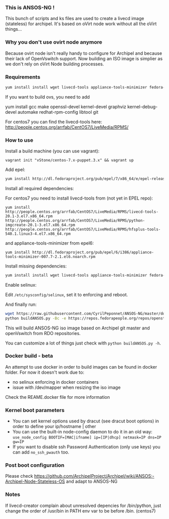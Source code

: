 ### This is ANSOS-NG !

This bunch of scripts and ks files are used to create a livecd image (stateless) for archipel. It's based on oVirt node work without all the oVirt things...

### Why you don't use ovirt node anymore

Because ovirt node isn't really handy to configure for Archipel and because their lack of OpenVswitch support. Now building an ISO image is simplier as we don't rely on oVirt Node building processes.

### Requirements

```bash
yum install install wget livecd-tools appliance-tools-minimizer fedora-packager python-devel rpm-build createrepo selinux-policy-doc checkpolicy selinux-policy-devel autoconf automake python-mock python-lockfile
```

If you want to build ovs, you need to add

yum install gcc make openssl-devel kernel-devel graphviz kernel-debug-devel automake redhat-rpm-config libtool git

For centos7 you can find the livecd-tools here: http://people.centos.org/arrfab/CentOS7/LiveMedia/RPMS/

### How to use

Install a build machine (you can use vagrant):

`vagrant init "vStone/centos-7.x-puppet.3.x" && vagrant up`

Add epel:

```bash
yum install http://dl.fedoraproject.org/pub/epel/7/x86_64/e/epel-release-7-5.noarch.rpm
```

Install all required dependencies:

For centos7 you need to install livecd-tools from (not yet in EPEL repo):

```
yum install http://people.centos.org/arrfab/CentOS7/LiveMedia/RPMS/livecd-tools-20.1-3.el7.x86_64.rpm http://people.centos.org/arrfab/CentOS7/LiveMedia/RPMS/python-imgcreate-20.1-3.el7.x86_64.rpm http://people.centos.org/arrfab/CentOS7/LiveMedia/RPMS/hfsplus-tools-540.1.linux3-4.el7.x86_64.rpm
```

and appliance-tools-minimizer from epel6:

```
yum install http://dl.fedoraproject.org/pub/epel/6/i386/appliance-tools-minimizer-007.7-2.1.el6.noarch.rpm
```

Install missing dependencies:

```bash
yum install install wget livecd-tools appliance-tools-minimizer fedora-packager python-devel rpm-build createrepo selinux-policy-doc checkpolicy selinux-policy-devel autoconf automake python-mock python-lockfile
```

Enable selinux:

Edit `/etc/sysconfig/selinux`, set it to enforcing and reboot.

And finally run:

```bash
wget https://raw.githubusercontent.com/CyrilPeponnet/ANSOS-NG/master/docker/buildANSOS.py
python buildANSOS.py -Bc -e https://repos.fedorapeople.org/repos/openstack/openstack-juno/epel-7/ -p openvswitch
```

This will build ANSOS-NG iso image based on Archipel git master and openVswitch from RDO repositories.

You can customize a lot of things just check with `python buildANSOS.py -h`.

### Docker build - beta
An attempt to use docker in order to build images can be found in docker folder. For now it doesn't work due to:
 * no selinux enforcing in docker containers
 * issue with /dev/mapper when resizing the iso image

Check the REAME.docker file for more information

### Kernel boot parameters

 * You can set kernel options used by dracut (see dracut boot options) in order to define your ip/hostname | other
 * You can use the built-in node-config daemon to do it in an old way: `use_node_config BOOTIF=[MAC|ifname] ip=[IP|dhcp] netmask=IP dns=IP gw=IP`
 * If you want to disable ssh Password Authentication (only use keys) you can add `no_ssh_pwauth` too.

### Post boot configuration

Please check https://github.com/ArchipelProject/Archipel/wiki/ANSOS:-Archipel-Node-Stateless-OS and adapt to ANSOS-NG

### Notes

If livecd-creator complain about unresolved depencies for /bin/python, just change the order of /usr/bin in PATH env var to be before /bin. (centos7)
